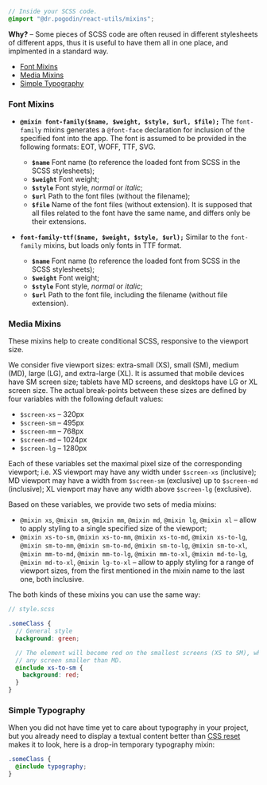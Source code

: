 ```scss
// Inside your SCSS code.
@import "@dr.pogodin/react-utils/mixins";
```

**Why?** &ndash; Some pieces of SCSS code are often reused in different
stylesheets of different apps, thus it is useful to have them all in one place,
and implmented in a standard way.

- [Font Mixins](#font-mixins)
- [Media Mixins](#media-mixins)
- [Simple Typography](#simple-typography)

### Font Mixins
- **`@mixin font-family($name, $weight, $style, $url, $file);`**
  The `font-family` mixins generates a `@font-face` declaration for
  inclusion of the specified font into the app. The font is assumed
  to be provided in the following formats: EOT, WOFF, TTF, SVG.
  - **`$name`** Font name (to reference the loaded font from SCSS in
  the SCSS stylesheets);
  - **`$weight`** Font weight;
  - **`$style`** Font style, *normal* or *italic*;
  - **`$url`** Path to the font files (without the filename);
  - **`$file`** Name of the font files (without extension). It is
  supposed that all files related to the font have the same name,
  and differs only be their extensions.

- **`font-family-ttf($name, $weight, $style, $url);`**
  Similar to the `font-family` mixins, but loads only fonts in TTF
  format.
  - **`$name`** Font name (to reference the loaded font from SCSS in
  the SCSS stylesheets);
  - **`$weight`** Font weight;
  - **`$style`** Font style, *normal* or *italic*;
  - **`$url`** Path to the font file, including the filename (without
  file extension).
  
### Media Mixins
These mixins help to create conditional SCSS, responsive to the viewport size.

We consider five viewport sizes: extra-small (XS), small (SM), medium (MD),
large (LG), and extra-large (XL). It is assumed that mobile devices have SM
screen size; tablets have MD screens, and desktops have LG or XL screen size.
The actual break-points between these sizes are defined by four variables with
the following default values:
- `$screen-xs` &ndash; 320px
- `$screen-sm` &ndash; 495px
- `$screen-mm` &ndash; 768px
- `$screen-md` &ndash; 1024px
- `$screen-lg` &ndash; 1280px

Each of these variables set the maximal pixel size of the corresponding
viewport; i.e. XS viewport may have any width under `$screen-xs` (inclusive);
MD viewport may have a width from `$screen-sm` (exclusive) up to `$screen-md`
(inclusive); XL viewport may have any width above `$screen-lg` (exclusive).

Based on these variables, we provide two sets of media mixins:
- `@mixin xs`, `@mixin sm`, `@mixin mm`, `@mixin md`, `@mixin lg`,
  `@mixin xl` &ndash; allow to apply styling to a single specified
  size of the viewport;
- `@mixin xs-to-sm`, `@mixin xs-to-mm`, `@mixin xs-to-md`, `@mixin xs-to-lg`,
  `@mixin sm-to-mm`, `@mixin sm-to-md`, `@mixin sm-to-lg`, `@mixin sm-to-xl`,
  `@mixin mm-to-md`, `@mixin mm-to-lg`, `@mixin mm-to-xl`,
  `@mixin md-to-lg`, `@mixin md-to-xl`, `@mixin lg-to-xl` &ndash;
 allow to apply styling for a range of viewport sizes, from the first mentioned
 in the mixin name to the last one, both inclusive.

The both kinds of these mixins you can use the same way:
```scss
// style.scss

.someClass {
  // General style
  background: green;

  // The element will become red on the smallest screens (XS to SM), which means
  // any screen smaller than MD.
  @include xs-to-sm {
    background: red;
  }
}
```

### Simple Typography
When you did not have time yet to care about typography in your project, but you
already need to display a textual content better than [CSS reset](global-styles.md)
makes it to look, here is a drop-in temporary typography mixin:
```scss
.someClass {
  @include typography;
}
```
